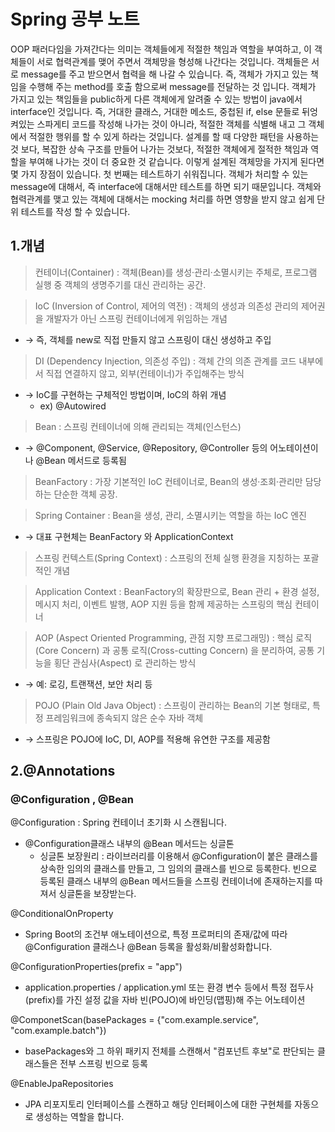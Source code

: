 Spring 공부 노트
=================


OOP 패러다임을 가져간다는 의미는 객체들에게 적절한 책임과 역할을 부여하고, 이 객체들이 서로 협력관계를 맺어 주면서 객체망을 형성해 나간다는 것입니다. 
객체들은 서로 message를 주고 받으면서 협력을 해 나갈 수 있습니다. 즉, 객체가 가지고 있는 책임을 수행해 주는 method를 호출 함으로써 message를 전달하는 것 입니다. 
객체가 가지고 있는 책임들을 public하게 다른 객체에게 알려줄 수 있는 방법이 java에서 interface인 것입니다.
즉, 거대한 클래스, 거대한 메소드, 중첩된 if, else 문들로 뒤엉켜있는 스파게티 코드를 작성해 나가는 것이 아니라, 적절한 객체를 식별해 내고 그 객체에서 적절한 행위를 할 수 있게 하라는 것입니다. 
설계를 할 때 다양한 패턴을 사용하는 것 보다, 복잡한 상속 구조를 만들어 나가는 것보다, 적절한 객체에게 절적한 책임과 역할을 부여해 나가는 것이 더 중요한 것 같습니다. 
이렇게 설계된 객체망을 가지게 된다면 몇 가지 장점이 있습니다. 
첫 번째는 테스트하기 쉬워집니다. 객체가 처리할 수 있는 message에 대해서, 즉 interface에 대해서만 테스트를 하면 되기 때문입니다. 
객체와 협력관계를 맺고 있는 객체에 대해서는 mocking 처리를 하면 영향을 받지 않고 쉽게 단위 테스트를 작성 할 수 있습니다.


1.개념
---------------

> 컨테이너(Container) : 객체(Bean)를 생성·관리·소멸시키는 주체로, 프로그램 실행 중 객체의 생명주기를 대신 관리하는 공간.

> IoC (Inversion of Control, 제어의 역전) : 객체의 생성과 의존성 관리의 제어권을 개발자가 아닌 스프링 컨테이너에게 위임하는 개념
- → 즉, 객체를 new로 직접 만들지 않고 스프링이 대신 생성하고 주입

> DI (Dependency Injection, 의존성 주입) : 객체 간의 의존 관계를 코드 내부에서 직접 연결하지 않고, 외부(컨테이너)가 주입해주는 방식
- → IoC를 구현하는 구체적인 방법이며, IoC의 하위 개념
  - ex) @Autowired

> Bean : 스프링 컨테이너에 의해 관리되는 객체(인스턴스)
- → @Component, @Service, @Repository, @Controller 등의 어노테이션이나 @Bean 메서드로 등록됨

> BeanFactory : 가장 기본적인 IoC 컨테이너로, Bean의 생성·조회·관리만 담당하는 단순한 객체 공장.

> Spring Container : Bean을 생성, 관리, 소멸시키는 역할을 하는 IoC 엔진
- → 대표 구현체는 BeanFactory 와 ApplicationContext

> 스프링 컨텍스트(Spring Context) : 스프링의 전체 실행 환경을 지칭하는 포괄적인 개념

> Application Context : BeanFactory의 확장판으로, Bean 관리 + 환경 설정, 메시지 처리, 이벤트 발행, AOP 지원 등을 함께 제공하는 스프링의 핵심 컨테이너

> AOP (Aspect Oriented Programming, 관점 지향 프로그래밍) : 핵심 로직(Core Concern) 과 공통 로직(Cross-cutting Concern) 을 분리하여, 공통 기능을 횡단 관심사(Aspect) 로 관리하는 방식
- → 예: 로깅, 트랜잭션, 보안 처리 등

> POJO (Plain Old Java Object) : 스프링이 관리하는 Bean의 기본 형태로, 특정 프레임워크에 종속되지 않은 순수 자바 객체
- → 스프링은 POJO에 IoC, DI, AOP를 적용해 유연한 구조를 제공함




2.@Annotations
------------------

### @Configuration , @Bean
@Configuration : Spring 컨테이너 초기화 시 스캔됩니다.
- @Configuration클래스 내부의 @Bean 메서드는 싱글톤
  - 싱글톤 보장원리 : 라이브러리를 이용해서 @Configuration이 붙은 클래스를 상속한 임의의 클래스를 만들고, 그 임의의 클래스를 빈으로 등록한다.
    빈으로 등록된 클래스 내부의 @Bean 메서드들을 스프링 컨테이너에 존재하는지를 따져서 싱글톤을 보장받는다.

@ConditionalOnProperty
- Spring Boot의 조건부 애노테이션으로, 특정 프로퍼티의 존재/값에 따라 @Configuration 클래스나 @Bean 등록을 활성화/비활성화합니다.

@ConfigurationProperties(prefix = "app")
- application.properties / application.yml 또는 환경 변수 등에서 특정 접두사(prefix)를 가진 설정 값을 자바 빈(POJO)에 바인딩(맵핑)해 주는 어노테이션

@ComponetScan(basePackages = {"com.example.service", "com.example.batch"})
- basePackages와 그 하위 패키지 전체를 스캔해서 "컴포넌트 후보"로 판단되는 클래스들은 전부 스프링 빈으로 등록

@EnableJpaRepositories
- JPA 리포지토리 인터페이스를 스캔하고 해당 인터페이스에 대한 구현체를 자동으로 생성하는 역할을 합니다.
